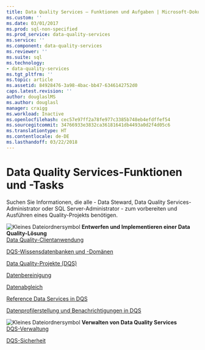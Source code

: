 ```yaml
---
title: Data Quality Services – Funktionen und Aufgaben | Microsoft-Dokumentation
ms.custom: ''
ms.date: 03/01/2017
ms.prod: sql-non-specified
ms.prod_service: data-quality-services
ms.service: ''
ms.component: data-quality-services
ms.reviewer: ''
ms.suite: sql
ms.technology:
- data-quality-services
ms.tgt_pltfrm: ''
ms.topic: article
ms.assetid: 84928476-3a98-4bac-bb47-6346142752d0
caps.latest.revision: ''
author: douglaslMS
ms.author: douglasl
manager: craigg
ms.workload: Inactive
ms.openlocfilehash: cec57e97ff2a78fe977c3385b748eb4efdffef54
ms.sourcegitcommit: 34766933e3832ca36181641db4493a0d2f4d05c6
ms.translationtype: HT
ms.contentlocale: de-DE
ms.lasthandoff: 03/22/2018
---
```

# <a name="data-quality-services-features-and-tasks"></a>Data Quality Services-Funktionen und -Tasks
  Suchen Sie Informationen, die alle - Data Steward, Data Quality Services-Administrator oder SQL Server-Administrator - zum vorbereiten und Ausführen eines Quality-Projekts benötigen.  
  
 ![Kleines Dateiordnersymbol](../analysis-services/media/filefolder-small.png "Small File Folder Icon") **Entwerfen und Implementieren einer Data Quality-Lösung**  
 [Data Quality-Clientanwendung](../data-quality-services/data-quality-client-application.md)  
  
 [DQS-Wissensdatenbanken und -Domänen](../data-quality-services/dqs-knowledge-bases-and-domains.md)  
  
 [Data Quality-Projekte &#40;DQS&#41;](../data-quality-services/data-quality-projects-dqs.md)  
  
 [Datenbereinigung](../data-quality-services/data-cleansing.md)  
  
 [Datenabgleich](../data-quality-services/data-matching.md)  
  
 [Reference Data Services in DQS](../data-quality-services/reference-data-services-in-dqs.md)  
  
 [Datenprofilerstellung und Benachrichtigungen in DQS](../data-quality-services/data-profiling-and-notifications-in-dqs.md)  
  
 ![Kleines Dateiordnersymbol](../analysis-services/media/filefolder-small.png "Small File Folder Icon") **Verwalten von Data Quality Services**  
 [DQS-Verwaltung](../data-quality-services/dqs-administration.md)  
  
 [DQS-Sicherheit](../data-quality-services/dqs-security.md)  
  
  
